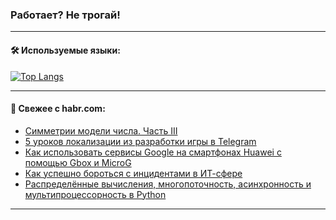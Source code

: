 ### Работает? Не трогай!

---
<!--
#### 🛠️ Technical stack:

![Java](https://img.shields.io/badge/Java-informational?logo=Oracle&style=flat&logoColor=white&color=FF4500)
![Kotlin](https://img.shields.io/badge/Kotlin-informational?logo=Kotlin&style=flat&logoColor=white&color=774D97)
![TS](https://img.shields.io/badge/TypeScript-informational?logo=typeScript&style=flat&logoColor=black&color=017acc)
![Python](https://img.shields.io/badge/Python-informational?logo=Python&style=flat&logoColor=black&color=ffdd54) <br>
![Spring](https://img.shields.io/badge/Spring-informational?logo=Spring&style=flat&logoColor=white&color=6DB33F) 
![SpringBoot](https://img.shields.io/badge/SpringBoot-informational?logo=SpringBoot&style=flat&logoColor=white&color=6DB33F)
![Nest](https://img.shields.io/badge/NestJS-informational?logo=NestJS&style=flat&logoColor=white&color=E0234E) 
![NodeJS](https://img.shields.io/badge/NodeJS-informational?logo=node.js&style=flat&logoColor=white&color=70A760)<br>
![PostgreSQL](https://img.shields.io/badge/PostgreSQL-informational?logo=PostgreSQL&style=flat&logoColor=white&color=DAA520)
![MongoDB](https://img.shields.io/badge/MongoDB-informational?logo=MongoDB&style=flat&logoColor=white&color=870000)
![Apache](https://img.shields.io/badge/Apache-informational?logo=apache&style=flat&logoColor=white&color=f74e28)

___ 
-->

#### 🛠️ Используемые языки:

[![Top Langs](https://github-readme-stats-u2qms2cxw-advtsettinggmailcoms-projects.vercel.app/api/top-langs/?username=zloylis&langs_count=10&hide_title=true&title_color=e6edf3&size_weight=0.5&count_weight=0.5&layout=compact&hide_progress=true&hide_border=true&theme=dracula)](https://github.com/zloylis)

<!---


####  :octocat:&nbsp;&nbsp; Статистика:

![GitHub stats](https://github-readme-stats-u2qms2cxw-advtsettinggmailcoms-projects.vercel.app/api?username=zloylis&show_icons=true&hide_border=true&theme=dracula&title_color=e6edf3&include_all_commits=true&count_private=true&hide_rank=false&hide_title=true&rank_icon=github)
-->
---

#### 💬 Свежее с habr.com:

<!-- BLOG-POST-LIST:START -->
- [Симметрии модели числа. Часть III](https://habr.com/ru/articles/833072/?utm_source=habrahabr&utm_medium=rss&utm_campaign=833072)
- [5 уроков локализации из разработки игры в Telegram](https://habr.com/ru/companies/miip/articles/832950/?utm_source=habrahabr&utm_medium=rss&utm_campaign=832950)
- [Как использовать сервисы Google на смартфонах Huawei с помощью Gbox и MicroG](https://habr.com/ru/companies/x-com/articles/833338/?utm_source=habrahabr&utm_medium=rss&utm_campaign=833338)
- [Как успешно бороться с инцидентами в ИТ-сфере](https://habr.com/ru/articles/833320/?utm_source=habrahabr&utm_medium=rss&utm_campaign=833320)
- [Распределённые вычисления, многопоточность, асинхронность и мультипроцессорность в Python](https://habr.com/ru/companies/sberbank/articles/829098/?utm_source=habrahabr&utm_medium=rss&utm_campaign=829098)
<!-- BLOG-POST-LIST:END -->

---
